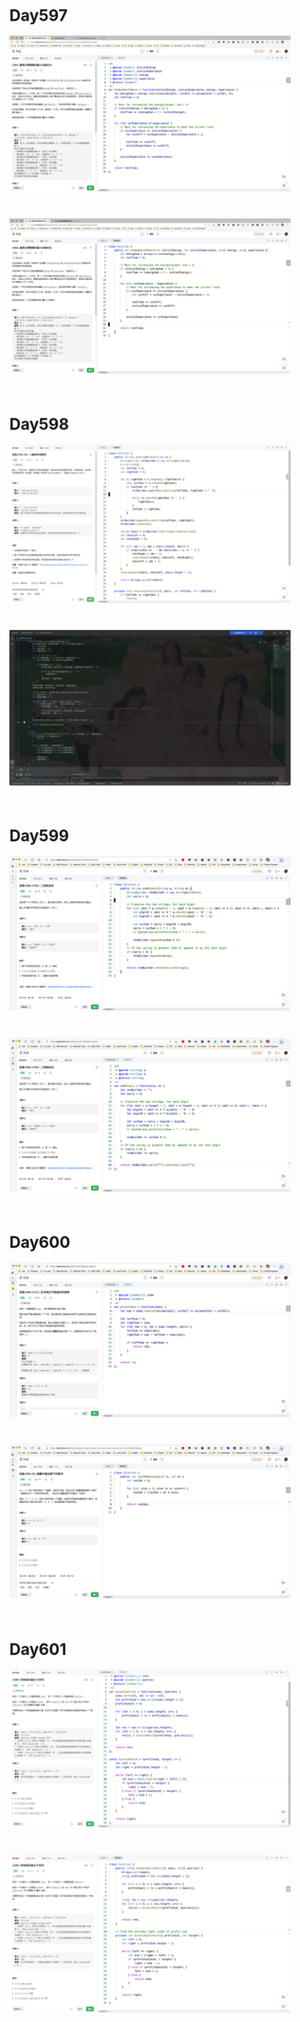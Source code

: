 # Day597

![day597-01](2303img.assets/day597-01.png)

&nbsp;

![day597-02](2303img.assets/day597-02.png)

&nbsp;

# Day598

![day598-01](2303img.assets/day598-01.png)

&nbsp;

![day598-02](2303img.assets/day598-02.png)

&nbsp;

# Day599

![day599-01](2303img.assets/day599-01.png)

&nbsp;

![day599-02](2303img.assets/day599-02.png)

&nbsp;

# Day600

![day600-01](2303img.assets/day600-01.png)

&nbsp;

![day600-02](2303img.assets/day600-02.png)

&nbsp;

# Day601

![day601-01](2303img.assets/day601-01.png)

&nbsp;

![day601-02](2303img.assets/day601-02.png)